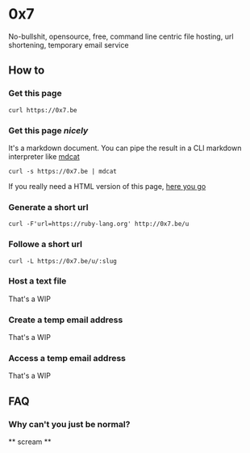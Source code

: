 # 0x7

No-bullshit, opensource, free, command line centric file hosting, url shortening, temporary email service

## How to

### Get this page

```curl https://0x7.be```

### Get this page _nicely_

It's a markdown document. You can pipe the result in a CLI markdown interpreter like [mdcat](https://github.com/samfoo/mdcat)

```curl -s https://0x7.be | mdcat```

If you really need a HTML version of this page, [here you go](https://0x7.be/index.html)

### Generate a short url

```curl -F'url=https://ruby-lang.org' http://0x7.be/u```

### Followe a short url

```curl -L https://0x7.be/u/:slug```

### Host a text file

That's a WIP

### Create a temp email address

That's a WIP

### Access a temp email address

That's a WIP

## FAQ

### Why can't you just be normal?

** scream **
